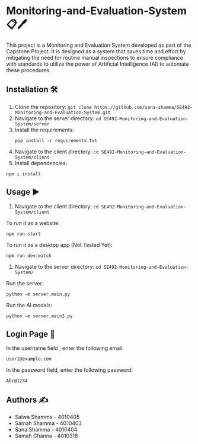 # Monitoring-and-Evaluation-System 📋🖊️

This project is a Monitoring and Evaluation System developed as part of the Capstone Project. It is designed as a system that saves time and effort by mitigating the need for routine manual inspections to ensure compliance with standards to utilize the power of Artificial Intelligence (AI) to automate these procedures.

## Installation 🛠

1. Clone the repository: `git clone https://github.com/sana-shamma/SE492-Monitoring-and-Evaluation-System.git`
2. Navigate to the server directory: `cd SE492-Monitoring-and-Evaluation-System/server`
3. Install the requirements:
   ```
   pip install -r requirements.txt
   ```
4. Navigate to the client directory: `cd SE492-Monitoring-and-Evaluation-System/client`
5. Install dependencies:

```
npm i install
```

## Usage ▶️

1. Navigate to the client directory: `cd SE492-Monitoring-and-Evaluation-System/client`

To run it as a website:

```
npm run start
```

To run it as a desktop app (Not Tested Yet):

```
npm run dev:watch
```

1. Navigate to the server directory: `cd SE492-Monitoring-and-Evaluation-System/`

Run the server:

```
python -m server.main.py
```

Run the AI models:

```
python -m server.main3.py
```

## Login Page 🔐

In the username field , enter the following email:

```
user1@example.com
```

In the password field, enter the following password:

```
Abc@1234
```

## Authors ✍️

- Salwa Shamma - 4010405
- Samah Shamma - 4010403
- Sana Shamma - 4010404
- Samah Channa - 4010318
